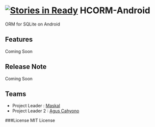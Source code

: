 [![Stories in Ready](https://badge.waffle.io/horoscode/HCORM-Android.png?label=ready&title=Ready)](https://waffle.io/horoscode/HCORM-Android)
HCORM-Android
=============

ORM for SQLite on Android

## Features
Coming Soon

## Release Note
Coming Soon

## Teams
- Project Leader : [Maskal](https://github.com/azizcode)
- Project Leader 2 : [Agus Cahyono](https://github.com/balitax)

###License
MIT License
